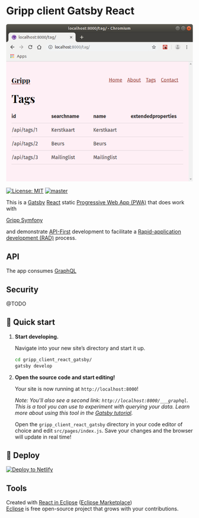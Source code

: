 # Gripp client Gatsby React

![Gripp client Gatsby React](./docs/gripp_client_react_gatsby.png?raw=true "Gripp client Gatsby React")

[![License: MIT](https://img.shields.io/badge/License-MIT-blue.svg)](https://raw.githubusercontent.com/noud/gripp_client_react_gatsby/master/LICENSE)
[![master](https://img.shields.io/badge/current-dev-aa11ff.svg)](https://github.com/noud/gripp_client_react_gatsby/releases)

This is a [Gatsby](https://www.gatsbyjs.org) [React](https://reactjs.org/) static [Progressive Web App (PWA)](https://en.wikipedia.org/wiki/Progressive_web_applications) that does work with

[Gripp Symfony](https://github.com/noud/gripp_symfony/blob/master/README.md)

and demonstrate [API-First](https://swagger.io/resources/articles/adopting-an-api-first-approach/) development to facilitate a [Rapid-application development (RAD)](https://en.wikipedia.org/wiki/Rapid_application_development) process.

## API

The app consumes [GraphQL](https://en.wikipedia.org/wiki/GraphQL)

## Security

@TODO

## 🚀 Quick start

1.  **Start developing.**

    Navigate into your new site’s directory and start it up.

    ```sh
    cd gripp_client_react_gatsby/
    gatsby develop
    ```

1.  **Open the source code and start editing!**

    Your site is now running at `http://localhost:8000`!

    _Note: You'll also see a second link: _`http://localhost:8000/___graphql`_. This is a tool you can use to experiment with querying your data. Learn more about using this tool in the [Gatsby tutorial](https://www.gatsbyjs.org/tutorial/part-five/#introducing-graphiql)._

    Open the `gripp_client_react_gatsby` directory in your code editor of choice and edit `src/pages/index.js`. Save your changes and the browser will update in real time!

## 💫 Deploy

[![Deploy to Netlify](https://www.netlify.com/img/deploy/button.svg)](https://app.netlify.com/start/deploy?repository=https://github.com/noud/gripp_client_react_gatsby)

## Tools

Created with [React in Eclipse](https://www.genuitec.com/tech/react-in-eclipse) ([Eclipse Marketplace](https://marketplace.eclipse.org/content/react-codemix))   
[Eclipse](https://www.eclipse.org/) is free open-source project that grows with your contributions.